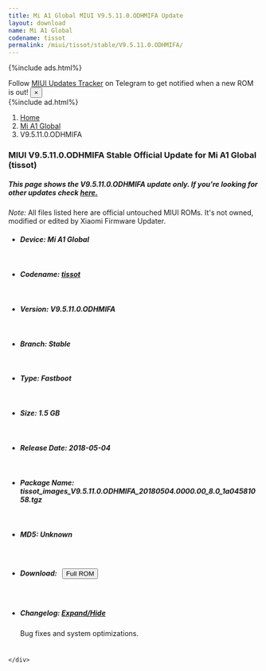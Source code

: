 ```yaml
---
title: Mi A1 Global MIUI V9.5.11.0.ODHMIFA Update
layout: download
name: Mi A1 Global
codename: tissot
permalink: /miui/tissot/stable/V9.5.11.0.ODHMIFA/
---
```


{%include ads.html%}
<div class="alert alert-primary alert-dismissible fade show" role="alert">
    Follow <a href="https://t.me/MIUIUpdatesTracker" class="alert-link">MIUI Updates Tracker</a> on Telegram to get
    notified when a new ROM is out!
    <button type="button" class="close" data-dismiss="alert" aria-label="Close">
        <span aria-hidden="true">&times;</span>
    </button>
</div>
{%include ad.html%}

<nav aria-label="breadcrumb">
    <ol class="breadcrumb">
        <li class="breadcrumb-item"><a href="/">Home</a></li>
        <li class="breadcrumb-item"><a href="/miui/tissot/">Mi A1 Global</a></li>
        <li class="breadcrumb-item active" aria-current="page">V9.5.11.0.ODHMIFA</li>
    </ol>
</nav>

<div class="col-12 mx-auto">
    <h3 class="title bg-light p-2 rounded">MIUI V9.5.11.0.ODHMIFA Stable Official Update for Mi A1 Global (tissot)</h3>
    <h5>This page shows the V9.5.11.0.ODHMIFA update only. If you're looking for other updates check
        <a href="/miui/tissot/">here.</a></h5>
    <p><i>Note: </i>All files listed here are official untouched MIUI ROMs.
        It's not owned, modified or edited by Xiaomi Firmware Updater.</p>
    <div id="downloads">
                <div class="card card-body">
            <ul class="list-unstyled">
                <li style="padding-bottom: 10px;">
                    <h5><b>Device: </b>Mi A1 Global</h5>
                </li>
                <li style="padding-bottom: 10px;">
                    <h5><b>Codename: </b> <a href="/miui/tissot/" target="_blank">tissot</a> </h5>
                </li>
                <li style="padding-bottom: 10px;">
                    <h5><b>Version: </b>V9.5.11.0.ODHMIFA</h5>
                </li>
                <li style="padding-bottom: 10px;">
                    <h5><b>Branch: </b>Stable</h5>
                </li>
                <li style="padding-bottom: 10px;">
                    <h5><b>Type: </b>Fastboot</h5>
                </li>
                <li style="padding-bottom: 10px;">
                    <h5><b>Size: </b>1.5 GB</h5>
                </li>
                <li style="padding-bottom: 10px;">
                    <h5><b>Release Date: </b>2018-05-04</h5>
                </li>
                <li style="padding-bottom: 10px;">
                    <h5><b>Package Name: </b><span id="filename" class="text-dark">tissot_images_V9.5.11.0.ODHMIFA_20180504.0000.00_8.0_1a04581058.tgz</span></h5>
                </li>
                <li style="padding-bottom: 10px;">
                    <h5><b>MD5: </b><span id="md5" class="text-muted">Unknown</span></h5>
                </li>
                <li style="padding-bottom: 10px;">
                    <h5><b>Download: </b><button type="button" id="download" class="btn btn-primary" style="margin: 7px;"
                            onclick="window.open('https://bigota.d.miui.com/V9.5.11.0.ODHMIFA/tissot_images_V9.5.11.0.ODHMIFA_20180504.0000.00_8.0_1a04581058.tgz', '_blank');"><i class="fa fa-download"></i> Full ROM</button></h5>
                </li>
                <li style="padding-bottom: 10px;">
                    <h5><b>Changelog: </b><a href="#tissot_1_changelog" data-toggle="collapse" role="button"
                            aria-expanded="false" aria-controls="tissot_1_changelog"> <i class="fa fa-arrow-down"
                                aria-hidden="true"></i> Expand/Hide</a></h5>
                    <div class="collapse" id="tissot_1_changelog">
                        <p id="changelog_text">Bug fixes and system optimizations.</p>
                    </div>
                </li>
            </ul>
        </div>

    </div>
</div>